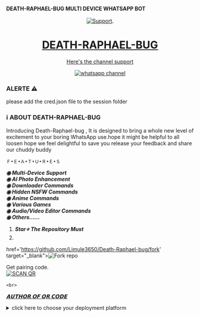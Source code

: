 **DEATH-RAPHAEL-BUG MULTI DEVICE WHATSAPP BOT**
  </p>
<p align="center">
  <a href="https://whatsapp.com/channel/0029Vafhjw0IXnlonRAQMM2l">
    <img alt=Support height="400" src="https://telegra.ph/file/7c4fb86c9575d9c0f4357.jpg"
    <p align="center">
  <a href="#"><img src="http://readme-typing-svg.herokuapp.com?color=ff00ab&center=true&vCenter=true&multiline=false&lines=BASE+BY+DGXEON." alt="">
</p>
<h1 align="center"> DEATH-RAPHAEL-BUG </h1>
</h1>
<p align="center"> Here's the channel support 
<p align="center"> 
 <a href="https://whatsapp.com/channel/0029Vafhjw0IXnlonRAQMM2l" target="_blank">
    <img alt="whatsapp channel" src="https://img.shields.io/badge/ Whatsapp Support channel -25D366?style=for-the-badge&logo=whatsapp&logoColor=red" />
 </a>   

 
### **ALERTE ⚠️**
please add the cred.json file to the session folder

 ### ℹ️ **ABOUT DEATH-RAPHAEL-BUG**
 Introducing Death-Raphael-bug , It is designed to bring a whole new level of excitement to your boring WhatsApp use.hope it might be helpful to all loosen hope we feel delightful to save you release your feedback and share our chuddy buddy </p>


`Ｆ•Ｅ•Ａ•Ｔ•Ｕ•Ｒ•Ｅ•Ｓ`


***◉ Multi-Device Support  
◉ AI Photo Enhancement  
◉ Downloader Commands  
◉ Hidden NSFW Commands   
◉ Anime Commands   
◉ Various Games  
◉ Audio/Video Editor Commands                   
◉ Others......***


1. ***Star⭐ The Repository Must***
2.
href='https://github.com/Limule3650/Death-Raphael-bug/fork' target="_blank"><img alt='Fork repo' src='https://img.shields.io/badge/Fork This Repo-black?style=for-the-badge&logo=git&logoColor=Blue'/></a>
     <br>
     
 Get pairing code.
    <br>
<a href='https://https://death-raphael.onrender.com/' target="_blank"><img alt='SCAN QR' src='https://img.shields.io/badge/Scan_qr-100000?style=for-the-badge&logo=scan&logoColor=white&labelColor=red&color=red'/></a>

    <br>
  
***[𝗔𝗨𝗧𝗛𝗢𝗥 𝗢𝗙 𝗤𝗥 𝗖𝗢𝗗𝗘](https://github.com/DarkMakerofc)***
  

<details close>
<summary>click here to choose your deployment platform </summary>
 
<br>  


### `DEPLOY TO REPLIT`

1. If You don't have an account in Replit. Create a account.
    <br>
<a href='https://replit.com/signup' target="_blank"><img alt='Heroku' src='https://img.shields.io/badge/-Create-black?style=for-the-badge&logo=replit&logoColor=white'/></a>

2. Now Deploy
    <br>
    <a href='https://repl.it/github/Limule3650/Death-Raphael-bug ' target="_blank"><img alt='DEPLOY' src='https://img.shields.io/badge/-DEPLOY-black?style=for-the-badge&logo=replit&logoColor=white'/></a>

### DEPLOY TO CODESPACE

3. If You don't have a account in Codespace. Create a account.
    <br>
<a href='https://github.com/login?return_to=https%3A%2F%2Fgithub.com%2Fcodespaces' target="_blank"><img alt='Codespaces' src='https://img.shields.io/badge/CREATE-h?color=black&style=for-the-badge&logo=visualstudiocode' width="96.35" height="28"/></a></p>

4. Now Deploy
    <br>
<a href='https://github.com/codespaces/new' target="_blank"><img alt='DEPLOY' src='https://img.shields.io/badge/DEPLOY -h?color=black&style=for-the-badge&logo=visualstudiocode' width="96.35" height="28"/></a></p>

#### DEPLOY TO HEROKU 

1. If You don't have a account in Heroku. Create a account.
    <br>
<a href='https://signup.heroku.com/' target="_blank"><img alt='Heroku' src='https://img.shields.io/badge/-Create-black?style=for-the-badge&logo=heroku&logoColor=white'/></a>

2. Now Deploy
    <br>
 Not yet available 

#### DEPLOY TO RAILWAY

7. If You don't have a account in Railway. Create a account.
    <br>
<a href='https://railway.app/login' target="_blank"><img alt='Railway' src='https://img.shields.io/badge/CREATE-h?color=black&style=for-the-badge&logo=railway' width="96.35" height="28"/></a></p>

8. Now Deploy
    <br>
<a href='https://railway.app/new' target="_blank"><img alt='DEPLOY' src='https://img.shields.io/badge/DEPLOY -h?color=black&style=for-the-badge&logo=railway' width="96.35" height="28"/></a></p>

</br>
 

# Termux Deployment
```
termux-setup-storage
```
```
apt update
```
```
apt upgrade
```
```
pkg update && pkg upgrade
```
```
pkg install bash
```
```
pkg install libwebp
```
```
pkg install git -y
```
```
pkg install nodejs -y
```
```
pkg install ffmpeg -y 
```
```
pkg install wget
```
```
pkg install yarn
```
```
git clone (copy and paste your forked repo link not mine to save changes your changes) 
```
```
cd Death-Raphael-bug
```
```
yarn install
```
```
npm start
```

<a><img src='https://i.imgur.com/LyHic3i.gif'/></a><a><img src='https://i.imgur.com/LyHic3i.gif'/></a>
- If you want Command For 24/7 (might no work) 
```js
npm i -g forever && forever index.js && forever save && forever logs
```
<br>

<a><img src='https://i.imgur.com/LyHic3i.gif'/></a><a><img src='https://i.imgur.com/LyHic3i.gif'/></a>
<br>
<h2 align="center">  Windows Cmd & Vs  </h2>

- [Download ffmpeg](https://ffmpeg.org/download.html#build-windows) and set the path
- [Download wget](https://eternallybored.org/misc/wget/releases/) and set the path
- [Download Node.js](https://nodejs.org/en/download/)
- [Download Git](https://git-scm.com/downloads)
- [Download Libwebp](https://developers.google.com/speed/webp/download)

```cmd
> git clone https://github.com/Limule3650/Death-Raphael-bug.git
```
```
> cd Death-Raphael-bug
```
```
> yarn install
```
```
> npm start
```
<a><img src='https://i.imgur.com/LyHic3i.gif'/></a><a><img src='https://i.imgur.com/LyHic3i.gif'/></a>

## ```Connect With Me```<img src="https://github.com/0xAbdulKhalid/0xAbdulKhalid/raw/main/assets/mdImages/handshake.gif" width ="80"></h1> 

##
- ***Star ⭐ My Repo If You Like  DEATH RAPHAEL-BUG.***

##

### `𝘛𝘩𝘢𝘯𝘬𝘴 𝘛𝘰`
- ***Team sasaki for collaboration and Everyone***
- ***Who Helped Me***
- ***Who Uses This Bot And Supports Me***
## ```𝘓𝘦𝘨𝘢𝘭 𝘋𝘪𝘴𝘤𝘭𝘢𝘪𝘮𝘦𝘳```

- *`I will only Assist You in Bot Deployment and Hosting, Not in Bot Development`*
- *`if you modify without giving me credit i will report your github account for vawulation policy`*
- *`This Bot is For Fun and Educational Purpose, I will not Responsible If You Spam and And Got Banned`*


- ***Credit : [DGXeon](https://github.com/DGXeon) for base code***

- ***Credit : [TOGE](https://github.com/toge012345) for temporary qr and pairing code***

## Note that i have not yet finished session id so we will use for [TOGE-BUG-BOT] thanks for understanding ##
